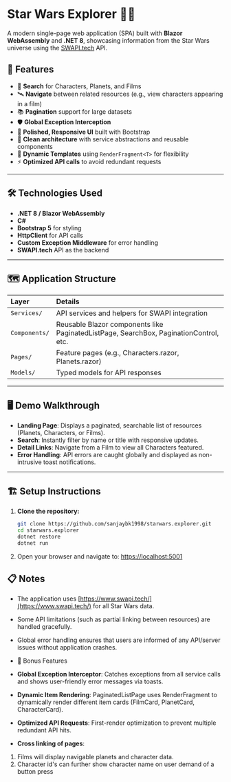 # Star Wars Explorer 🌌✨

A modern single-page web application (SPA) built with **Blazor WebAssembly** and **.NET 8**, showcasing information from the Star Wars universe using the [SWAPI.tech](https://www.swapi.tech/) API.

## 🚀 Features

- 🔎 **Search** for Characters, Planets, and Films
- 🛰️ **Navigate** between related resources (e.g., view characters appearing in a film)
- 📚 **Pagination** support for large datasets
- 🛡️ **Global Exception Interception**
- 🎨 **Polished, Responsive UI** built with Bootstrap
- 🧹 **Clean architecture** with service abstractions and reusable components
- 🧩 **Dynamic Templates** using `RenderFragment<T>` for flexibility
- ⚡ **Optimized API calls** to avoid redundant requests

---

## 🛠️ Technologies Used

- **.NET 8 / Blazor WebAssembly**
- **C#**
- **Bootstrap 5** for styling
- **HttpClient** for API calls
- **Custom Exception Middleware** for error handling
- **SWAPI.tech** API as the backend

---

## 🗺️ Application Structure

| Layer | Details |
|:---|:---|
| `Services/` | API services and helpers for SWAPI integration |
| `Components/` | Reusable Blazor components like PaginatedListPage, SearchBox, PaginationControl, etc. |
| `Pages/` | Feature pages (e.g., Characters.razor, Planets.razor) |
| `Models/` | Typed models for API responses |

---

## 🖥️ Demo Walkthrough

- **Landing Page**: Displays a paginated, searchable list of resources (Planets, Characters, or Films).
- **Search**: Instantly filter by name or title with responsive updates.
- **Detail Links**: Navigate from a Film to view all Characters featured.
- **Error Handling**: API errors are caught globally and displayed as non-intrusive toast notifications.

---

## 🏗️ Setup Instructions

1. **Clone the repository:**
   ```bash
   git clone https://github.com/sanjaybk1998/starwars.explorer.git
   cd starwars.explorer
   dotnet restore
   dotnet run
   ```
2. Open your browser and navigate to: [https://localhost:5001](https://localhost:5001)

## 📋 Notes
- The application uses [https://www.swapi.tech/](https://www.swapi.tech/) for all Star Wars data.
- Some API limitations (such as partial linking between resources) are handled gracefully.
- Global error handling ensures that users are informed of any API/server issues without application crashes.

- 🧠 Bonus Features
- **Global Exception Interceptor**:
Catches exceptions from all service calls and shows user-friendly error messages via toasts.
- **Dynamic Item Rendering**:
PaginatedListPage uses RenderFragment<T> to dynamically render different item cards (FilmCard, PlanetCard, CharacterCard).
- **Optimized API Requests**:
First-render optimization to prevent multiple redundant API hits.
- **Cross linking of pages**:
1. Films will display navigable planets and character data.
2. Character id's can further show character name on user demand of a button press
